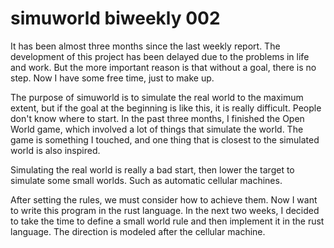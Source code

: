 # simuworld biweekly 002

It has been almost three months since the last weekly report. The development of this project has been delayed due to the problems in life and work. But the more important reason is that without a goal, there is no step. Now I have some free time, just to make up.

The purpose of simuworld is to simulate the real world to the maximum extent, but if the goal at the beginning is like this, it is really difficult. People don't know where to start. In the past three months, I finished the Open World game, which involved a lot of things that simulate the world. The game is something I touched, and one thing that is closest to the simulated world is also inspired.

Simulating the real world is really a bad start, then lower the target to simulate some small worlds. Such as automatic cellular machines.

After setting the rules, we must consider how to achieve them. Now I want to write this program in the rust language. In the next two weeks, I decided to take the time to define a small world rule and then implement it in the rust language. The direction is modeled after the cellular machine.
